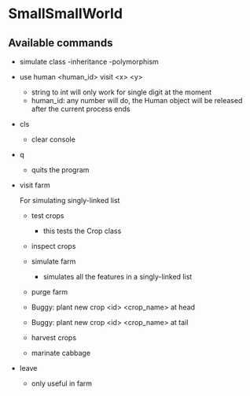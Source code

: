 # SmallSmallWorld
## Available commands
* simulate class -inheritance -polymorphism
* use human \<human_id\> visit \<x\> \<y\>
  * string to int will only work for single digit at the moment
  * human_id: any number will do, the Human object will be released after the current process ends
* cls
  * clear console
* q
  * quits the program

* visit farm

  For simulating singly-linked list

  * test crops
    * this tests the Crop class
  * inspect crops
  * simulate farm
    * simulates all the features in a singly-linked list
  * purge farm
  * Buggy: plant new crop \<id\> \<crop_name\> at head
  * Buggy: plant new crop \<id\> \<crop_name\> at tail

  * harvest crops
  * marinate cabbage

* leave
  * only useful in farm
    
